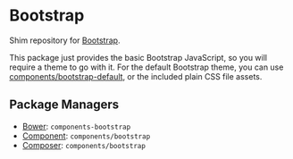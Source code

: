 <h1>Bootstrap</h1>

<p>Shim repository for <a href="https://github.com/twitter/bootstrap">Bootstrap</a>.</p>

<p>This package just provides the basic Bootstrap JavaScript, so you will require a
theme to go with it. For the default Bootstrap theme, you can use
<a href="https://github.com/twitter/bootstrap-default">components/bootstrap-default</a>, or
the included plain CSS file assets.</p>

<h2>Package Managers</h2>

<ul>
<li><a href="http://twitter.github.com/bower/">Bower</a>: <code>components-bootstrap</code></li>
<li><a href="https://github.com/component/component">Component</a>: <code>components/bootstrap</code></li>
<li><a href="http://packagist.org/packages/components/bootstrap">Composer</a>: <code>components/bootstrap</code></li>
</ul>
